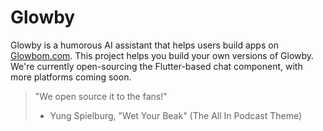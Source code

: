 # Glowby

Glowby is a humorous AI assistant that helps users build apps on [Glowbom.com](https://www.glowbom.com). This project helps you build your own versions of Glowby. We're currently open-sourcing the Flutter-based chat component, with more platforms coming soon.

> "We open source it to the fans!"
>
> - Yung Spielburg, "Wet Your Beak" (The All In Podcast Theme)
